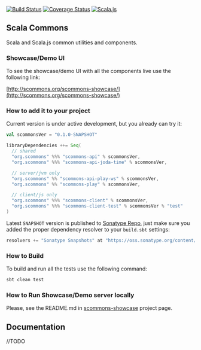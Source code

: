 
[![Build Status](https://travis-ci.org/scommons/scommons.svg?branch=master)](https://travis-ci.org/scommons/scommons)
[![Coverage Status](https://coveralls.io/repos/github/scommons/scommons/badge.svg?branch=master)](https://coveralls.io/github/scommons/scommons?branch=master)
[![Scala.js](https://www.scala-js.org/assets/badges/scalajs-0.6.17.svg)](https://www.scala-js.org)

## Scala Commons
Scala and Scala.js common utilities and components.


### Showcase/Demo UI

To see the showcase/demo UI with all the components live use the following link:

[http://scommons.org/scommons-showcase/](http://scommons.org/scommons-showcase/)

### How to add it to your project

Current version is under active development, but you already can try it:
```scala
val scommonsVer = "0.1.0-SNAPSHOT"

libraryDependencies ++= Seq(
  // shared
  "org.scommons" %%% "scommons-api" % scommonsVer,
  "org.scommons" %%% "scommons-api-joda-time" % scommonsVer,

  // server/jvm only
  "org.scommons" %% "scommons-api-play-ws" % scommonsVer,
  "org.scommons" %% "scommons-play" % scommonsVer,

  // client/js only
  "org.scommons" %%% "scommons-client" % scommonsVer,
  "org.scommons" %%% "scommons-client-test" % scommonsVer % "test"
)
```

Latest `SNAPSHOT` version is published to [Sonatype Repo](https://oss.sonatype.org/content/repositories/snapshots/org/scommons/), just make sure you added
the proper dependency resolver to your `build.sbt` settings:
```scala
resolvers += "Sonatype Snapshots" at "https://oss.sonatype.org/content/repositories/snapshots/"
```

### How to Build

To build and run all the tests use the following command:
```bash
sbt clean test
```

### How to Run Showcase/Demo server locally

Please, see the README.md in [scommons-showcase](https://github.com/scommons/scommons-showcase) project page.


## Documentation

//TODO
